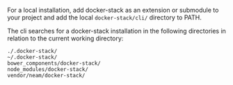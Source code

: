 For a local installation, add docker-stack as an extension or submodule to your project and add the local `docker-stack/cli/` directory to PATH.

The cli searches for a docker-stack installation in the following directories in relation to the current working directory:

    ./.docker-stack/
    ~/.docker-stack/
    bower_components/docker-stack/
    node_modules/docker-stack/
    vendor/neam/docker-stack/

